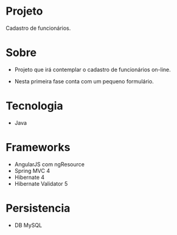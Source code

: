 # Projeto

Cadastro de funcionários.

# Sobre

- Projeto que irá contemplar o cadastro de funcionários on-line. 
 
- Nesta primeira fase conta com um pequeno formulário.

# Tecnologia

- Java

# Frameworks

- AngularJS com ngResource
- Spring MVC 4
- Hibernate 4
- Hibernate Validator 5

# Persistencia

- DB MySQL
